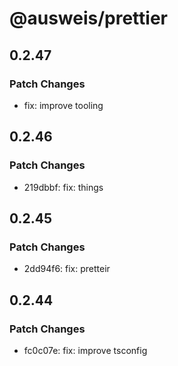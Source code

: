# @ausweis/prettier

## 0.2.47

### Patch Changes

- fix: improve tooling

## 0.2.46

### Patch Changes

- 219dbbf: fix: things

## 0.2.45

### Patch Changes

- 2dd94f6: fix: pretteir

## 0.2.44

### Patch Changes

- fc0c07e: fix: improve tsconfig

